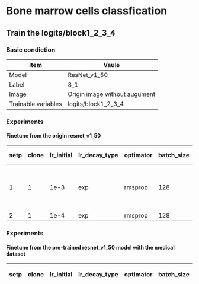 # Bone marrow cells classfication
## Train the logits/block1_2_3_4
### Basic condiction
Item | Vaule
-----|--------
Model | ResNet_v1_50
Label | 8_1
Image | Origin image without augument
Trainable variables |logits/block1_2_3_4

### Experiments
#### Finetune from the origin resnet_v1_50
setp|clone|lr_initial|lr_decay_type|optimator|batch_size|train loss|eval loss|train acc|eval acc|best model|备注
----|-----|----------|-------------|---------|----------|----------|---------|---------|--------|----------|-----
1   |1    |1e-3      |exp          |rmsprop  |128       |0.2879    |0.5477   |78.80    |78.28   |6013      |基本拟合，略欠拟合
2   |1    |1e-4      |exp          |rmsprop  |128       |
 
### Experiments
#### Finetune from the pre-trained resnet_v1_50 model with the medical dataset
setp|clone|lr_initial|lr_decay_type|optimator|batch_size|train loss|eval loss|train acc|eval acc|best model|备注
----|-----|----------|-------------|---------|----------|----------|---------|---------|--------|----------|-----
